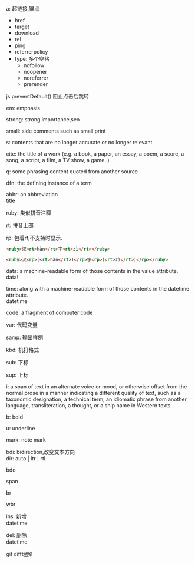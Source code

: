 a: 超链接,锚点

- href
- target
- download
- rel
- ping
- referrerpolicy
- type: 多个空格
    * nofollow
    * noopener
    * noreferrer
    * prerender

js preventDefault() 阻止点击后跳转

em: emphasis

strong: strong importance,seo

small:  side comments such as small print

s: contents that are no longer accurate or no longer relevant.

cite: the title of a work (e.g. a book, a paper, an essay, a poem, a score, a song, a script, a film, a TV show, a game..)

q: some phrasing content quoted from another source

dfn: the defining instance of a term

abbr: an abbreviation<br>
title


ruby: 类似拼音注释

rt: 拼音上部

rp: 包着rt,不支持时显示.
```html
<ruby>汉<rt>hàn</rt>字<rt>zì</rt></ruby>

<ruby>汉<rp>(<rt>hàn</rt>)</rp>字<rp>(<rt>zì</rt>)</rp></ruby>
```

data: a machine-readable form of those contents in the value attribute.<br>
data!

time: along with a machine-readable form of those contents in the datetime attribute.<br>
datetime

code: a fragment of computer code

var: 代码变量

samp: 输出样例

kbd: 机打格式

sub: 下标

sup: 上标

i: a span of text in an alternate voice or mood, or otherwise offset from the normal prose in a manner indicating a different quality of text, such as a taxonomic designation, a technical term, an idiomatic phrase from another language, transliteration, a thought, or a ship name in Western texts.

b: bold

u: underline

mark: note mark

bdi: bidirection,改变文本方向<br>
dir: auto | ltr | rtl

bdo

span

br

wbr

ins: 新增<br>
datetime

del: 删除<br>
datetime

git diff理解